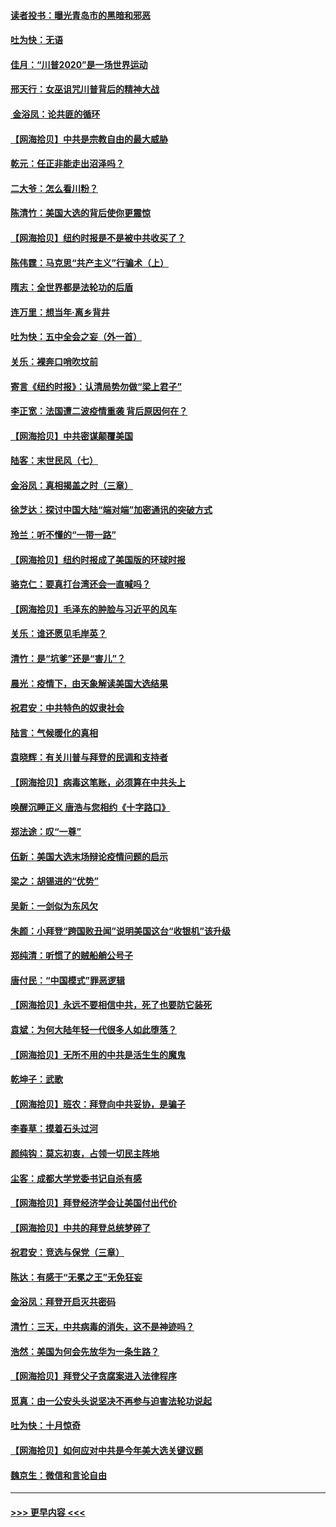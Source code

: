 #### [读者投书：曝光青岛市的黑暗和邪恶](../pages/nsc993/n12520988.md?t=11031101) 
#### [吐为快：无语](../pages/nsc993/n12518588.md?t=11031101) 
#### [佳月：“川普2020”是一场世界运动](../pages/nsc993/n12518581.md?t=11031101) 
#### [邢天行：女巫诅咒川普背后的精神大战](../pages/nsc993/n12517257.md?t=11031101) 
#### [ 金浴凤：论共匪的循环](../pages/nsc993/n12517133.md?t=11031101) 
#### [【网海拾贝】中共是宗教自由的最大威胁](../pages/nsc993/n12516879.md?t=11031101) 
#### [乾元：任正非能走出沼泽吗？](../pages/nsc993/n12515831.md?t=11031101) 
#### [二大爷：怎么看川粉？](../pages/nsc993/n12515820.md?t=11031101) 
#### [陈清竹：美国大选的背后使你更震惊](../pages/nsc993/n12515589.md?t=11031101) 
#### [【网海拾贝】纽约时报是不是被中共收买了？](../pages/nsc993/n12515122.md?t=11031101) 
#### [陈伟霆：马克思“共产主义”行骗术（上）](../pages/nsc993/n12510217.md?t=11031101) 
#### [隋志：全世界都是法轮功的后盾](../pages/nsc993/n12510636.md?t=11031101) 
#### [连万里：想当年‧离乡背井](../pages/nsc993/n12510623.md?t=11031101) 
#### [吐为快：五中全会之妄（外一首）](../pages/nsc993/n12510470.md?t=11031101) 
#### [关乐：裸奔口哨吹坟前](../pages/nsc993/n12510403.md?t=11031101) 
#### [寄言《纽约时报》：认清局势勿做“梁上君子”](../pages/nsc993/n12510042.md?t=11031101) 
#### [李正宽：法国遭二波疫情重袭 背后原因何在？](../pages/nsc993/n12509971.md?t=11031101) 
#### [【网海拾贝】中共密谋颠覆美国](../pages/nsc993/n12509816.md?t=11031101) 
#### [陆客：末世民风（七）](../pages/nsc993/n12507822.md?t=11031101) 
#### [金浴凤：真相揭盖之时（三章）](../pages/nsc993/n12507804.md?t=11031101) 
#### [徐芝达：探讨中国大陆“端对端”加密通讯的突破方式](../pages/nsc993/n12507682.md?t=11031101) 
#### [玲兰：听不懂的“一带一路”](../pages/nsc993/n12507669.md?t=11031101) 
#### [【网海拾贝】纽约时报成了美国版的环球时报](../pages/nsc993/n12507053.md?t=11031101) 
#### [骆克仁：要真打台湾还会一直喊吗？](../pages/nsc993/n12506843.md?t=11031101) 
#### [【网海拾贝】毛泽东的肿脸与习近平的风车](../pages/nsc993/n12504537.md?t=11031101) 
#### [关乐：谁还愿见毛岸英？](../pages/nsc993/n12503866.md?t=11031101) 
#### [清竹：是“坑爹”还是“害儿”？](../pages/nsc993/n12503034.md?t=11031101) 
#### [晨光：疫情下，由天象解读美国大选结果](../pages/nsc993/n12502536.md?t=11031101) 
#### [祝君安：中共特色的奴隶社会](../pages/nsc993/n12501529.md?t=11031101) 
#### [陆言：气候暖化的真相](../pages/nsc993/n12501183.md?t=11031101) 
#### [袁晓辉：有关川普与拜登的民调和支持者](../pages/nsc993/n12500433.md?t=11031101) 
#### [【网海拾贝】病毒这笔账，必须算在中共头上](../pages/nsc993/n12500320.md?t=11031101) 
#### [唤醒沉睡正义 唐浩与您相约《十字路口》](../pages/nsc993/n12497980.md?t=11031101) 
#### [郑法途：叹“一尊”](../pages/nsc993/n12498837.md?t=11031101) 
#### [伍新：美国大选末场辩论疫情问题的启示](../pages/nsc993/n12498829.md?t=11031101) 
#### [梁之：胡锡进的“优势”](../pages/nsc993/n12498780.md?t=11031101) 
#### [吴新：一剑似为东风欠](../pages/nsc993/n12498772.md?t=11031101) 
#### [朱颜：小拜登“跨国败丑闻”说明美国这台“收银机”该升级](../pages/nsc993/n12498731.md?t=11031101) 
#### [郑纯清：听惯了的贼船艄公号子](../pages/nsc993/n12498721.md?t=11031101) 
#### [唐付民：“中国模式”罪恶逻辑](../pages/nsc993/n12498310.md?t=11031101) 
#### [【网海拾贝】永远不要相信中共，死了也要防它装死](../pages/nsc993/n12498162.md?t=11031101) 
#### [袁斌：为何大陆年轻一代很多人如此堕落？](../pages/nsc993/n12495696.md?t=11031101) 
#### [【网海拾贝】无所不用的中共是活生生的魔鬼](../pages/nsc993/n12495621.md?t=11031101) 
#### [乾坤子：武歌](../pages/nsc993/n12493391.md?t=11031101) 
#### [【网海拾贝】班农：拜登向中共妥协，是骗子](../pages/nsc993/n12492877.md?t=11031101) 
#### [李春草：摸着石头过河](../pages/nsc993/n12491121.md?t=11031101) 
#### [颜纯钩：莫忘初衷，占领一切民主阵地](../pages/nsc993/n12490965.md?t=11031101) 
#### [尘客：成都大学党委书记自杀有感](../pages/nsc993/n12490950.md?t=11031101) 
#### [【网海拾贝】拜登经济学会让美国付出代价](../pages/nsc993/n12489662.md?t=11031101) 
#### [【网海拾贝】中共的拜登总统梦碎了](../pages/nsc993/n12487896.md?t=11031101) 
#### [祝君安：竞选与保党（三章）](../pages/nsc993/n12487258.md?t=11031101) 
#### [陈达：有感于“无冕之王”无免狂妄](../pages/nsc993/n12485133.md?t=11031101) 
#### [金浴凤：拜登开启灭共密码](../pages/nsc993/n12485125.md?t=11031101) 
#### [清竹：三天，中共病毒的消失，这不是神迹吗？](../pages/nsc993/n12485027.md?t=11031101) 
#### [浩然：美国为何会先放华为一条生路？](../pages/nsc993/n12484997.md?t=11031101) 
#### [【网海拾贝】拜登父子贪腐案进入法律程序](../pages/nsc993/n12484957.md?t=11031101) 
#### [觅真：由一公安头头说坚决不再参与迫害法轮功说起](../pages/nsc993/n12484212.md?t=11031101) 
#### [吐为快：十月惊奇](../pages/nsc993/n12484172.md?t=11031101) 
#### [【网海拾贝】如何应对中共是今年美大选关键议题](../pages/nsc993/n12483755.md?t=11031101) 
#### [魏京生：微信和言论自由](../pages/nsc993/n12483372.md?t=11031101) 

----
#### [ >>> 更早内容 <<< ](../indexes/nsc993-earlier.md)

